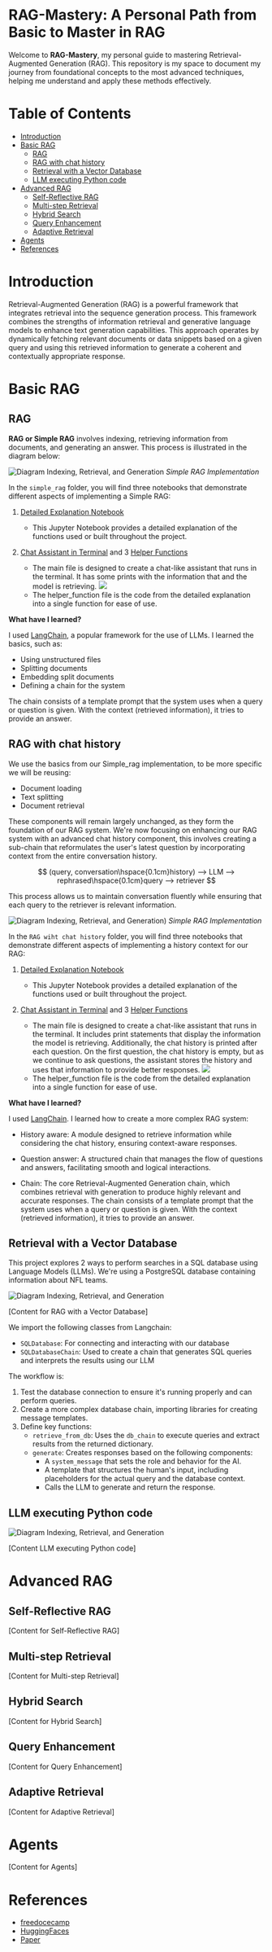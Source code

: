 # RAG-Mastery: A Personal Path from Basic to Master in RAG

Welcome to **RAG-Mastery**, my personal guide to mastering Retrieval-Augmented Generation (RAG). This repository is my space to document my journey from foundational concepts to the most advanced techniques, helping me understand and apply these methods effectively.

# Table of Contents
- [Introduction](#introduction)
- [Basic RAG](#basic-rag)
  - [RAG](#rag)
  - [RAG with chat history](#rag-with-chat-history)
  - [Retrieval with a Vector Database](#retrieval-with-a-vector-database)
  - [LLM executing Python code](#llm-executing-python-code)
- [Advanced RAG](#advanced-rag)
  - [Self-Reflective RAG](#self-reflective-rag)
  - [Multi-step Retrieval](#multi-step-retrieval)
  - [Hybrid Search](#hybrid-search)
  - [Query Enhancement](#query-enhancement)
  - [Adaptive Retrieval](#adaptive-retrieval)
- [Agents](#agents)
- [References](#references)

# Introduction

Retrieval-Augmented Generation (RAG) is a powerful framework that integrates retrieval into the sequence generation process. This framework combines the strengths of information retrieval and generative language models to enhance text generation capabilities. This approach operates by dynamically fetching relevant documents or data snippets based on a given query and using this retrieved information to generate a coherent and contextually appropriate response.

# Basic RAG

## RAG

**RAG or Simple RAG** involves indexing, retrieving information from documents, and generating an answer. This process is illustrated in the diagram below:

![Diagram Indexing, Retrieval, and Generation](https://github.com/Maucalderondelab/RAG-Mastery/blob/main/Diagrams/indexing_retrieval_generation.png)
*Simple RAG Implementation*

In the `simple_rag` folder, you will find three notebooks that demonstrate different aspects of implementing a Simple RAG:

1. [Detailed Explanation Notebook](https://github.com/Maucalderondelab/RAG-Mastery/blob/main/simple_rag/simple_rag.ipynb)
    - This Jupyter Notebook provides a detailed explanation of the functions used or built throughout the project.

2. [Chat Assistant in Terminal](https://github.com/Maucalderondelab/RAG-Mastery/blob/main/simple_rag/main.py) and 3 [Helper Functions](https://github.com/Maucalderondelab/RAG-Mastery/blob/main/simple_rag/helper_function.py)
    - The main file is designed to create a chat-like assistant that runs in the terminal. It has some prints with the information that and the model is retrieving.
   ![](https://github.com/Maucalderondelab/RAG-Mastery/blob/main/simple_rag/chat-terminal.png)
    - The helper_function file is the code from the detailed explanation into a single function for ease of use.

**What have I learned?**

I used [LangChain](https://python.langchain.com/v0.2/docs/tutorials/), a popular framework for the use of LLMs. I learned the basics, such as:
- Using unstructured files
- Splitting documents
- Embedding split documents
- Defining a chain for the system

The chain consists of a template prompt that the system uses when a query or question is given. With the context (retrieved information), it tries to provide an answer.

## RAG with chat history
We use the basics from our Simple_rag implementation, to be more specific we will be reusing:

- Document loading
- Text splitting
- Document retrieval

These components will remain largely unchanged, as they form the foundation of our RAG system. We're now focusing on enhancing our RAG system with an advanced chat history component, this involves creating a sub-chain that reformulates the user's latest question by incorporating context from the entire conversation history. 

$$
(query, conversation\hspace{0.1cm}history) --> LLM --> rephrased\hspace{0.1cm}query --> retriever
$$

This process allows us to maintain conversation fluently while ensuring that each query to the retriever is relevant information.



![Diagram Indexing, Retrieval, and Generation](https://github.com/Maucalderondelab/RAG-Mastery/blob/main/Diagrams/RAG-chat-history.png))
*Simple RAG Implementation*

In the `RAG wiht chat history` folder, you will find three notebooks that demonstrate different aspects of implementing a history context for our RAG:

1. [Detailed Explanation Notebook](https://github.com/Maucalderondelab/RAG-Mastery/blob/main/RAG_with_chat_history/RAG_history.ipynb)
    - This Jupyter Notebook provides a detailed explanation of the functions used or built throughout the project.

2. [Chat Assistant in Terminal](https://github.com/Maucalderondelab/RAG-Mastery/blob/main/RAG_with_chat_history/main.py) and 3 [Helper Functions](https://github.com/Maucalderondelab/RAG-Mastery/blob/main/RAG_with_chat_history/helper_function.py)
    - The main file is designed to create a chat-like assistant that runs in the terminal. It includes print statements that display the information the model is retrieving. Additionally, the chat history is printed after each question. On the first question, the chat history is empty, but as we continue to ask questions, the assistant stores the history and uses that information to provide better responses.
   ![](https://github.com/Maucalderondelab/RAG-Mastery/blob/main/RAG_with_chat_history/chat_terminal.png)
    - The helper_function file is the code from the detailed explanation into a single function for ease of use.

**What have I learned?**

I used [LangChain](https://python.langchain.com/v0.2/docs/tutorials/). I learned how to create a more complex RAG system:

* History aware: A module designed to retrieve information while considering the chat history, ensuring context-aware responses.

* Question answer: A structured chain that manages the flow of questions and answers, facilitating smooth and logical interactions.

* Chain: The core Retrieval-Augmented Generation chain, which combines retrieval with generation to produce highly relevant and accurate responses.
The chain consists of a template prompt that the system uses when a query or question is given. With the context (retrieved information), it tries to provide an answer.

## Retrieval with a Vector Database
This project explores 2 ways to perform searches in a SQL database using Language Models (LLMs). We're using a PostgreSQL database containing information about NFL teams.

![Diagram Indexing, Retrieval, and Generation](https://github.com/Maucalderondelab/RAG-Mastery/blob/main/Diagrams/RAG-chat-history.png)

[Content for RAG with a Vector Database]

We import the following classes from Langchain:
- `SQLDatabase`: For connecting and interacting with our database
- `SQLDatabaseChain`: Used to create a chain that generates SQL queries and interprets the results using our LLM

The workflow is:

1. Test the database connection to ensure it's running properly and can perform queries.
2. Create a more complex database chain, importing libraries for creating message templates.
3. Define key functions:
   - `retrieve_from_db`: Uses the `db_chain` to execute queries and extract results from the returned dictionary.
   - `generate`: Creates responses based on the following components:
     - A `system_message` that sets the role and behavior for the AI.
     - A template that structures the human's input, including placeholders for the actual query and the database context.
     - Calls the LLM to generate and return the response.



##  LLM executing Python code
![Diagram Indexing, Retrieval, and Generation](https://github.com/Maucalderondelab/RAG-Mastery/blob/main/Diagrams/llm_exec_python.png)

[Content  LLM executing Python code]


# Advanced RAG

## Self-Reflective RAG

[Content for Self-Reflective RAG]

## Multi-step Retrieval

[Content for Multi-step Retrieval]

## Hybrid Search

[Content for Hybrid Search]

## Query Enhancement

[Content for Query Enhancement]

## Adaptive Retrieval

[Content for Adaptive Retrieval]

# Agents

[Content for Agents]

# References

- [freedocecamp](https://www.freecodecamp.org/news/mastering-rag-from-scratch/)
- [HuggingFaces](https://search.brave.com/search?q=huggingfaces+RAG&source=desktop)
- [Paper](https://arxiv.org/abs/2005.11401)
